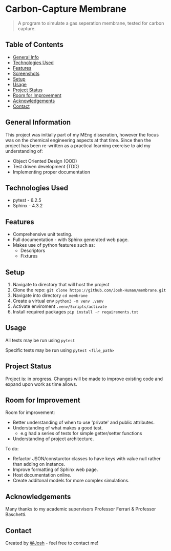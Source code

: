 # Carbon-Capture Membrane

> A program to simulate a gas seperation membrane, tested for carbon capture.

## Table of Contents

-   [General Info](#general-information)
-   [Technologies Used](#technologies-used)
-   [Features](#features)
-   [Screenshots](#screenshots)
-   [Setup](#setup)
-   [Usage](#usage)
-   [Project Status](#project-status)
-   [Room for Improvement](#room-for-improvement)
-   [Acknowledgements](#acknowledgements)
-   [Contact](#contact)
<!-- * [License](#license) -->

## General Information

This project was initially part of my MEng disseration, however the focus was on the chemical engineering aspects at that time.
Since then the project has been re-written as a practical learning exercise to aid my understanding of:

-   Object Oriented Design (OOD)
-   Test driven development (TDD)
-   Implementing proper documentation

<!-- You don't have to answer all the questions - just the ones relevant to your project. -->

## Technologies Used

-   pytest - 6.2.5
-   Sphinx - 4.3.2

## Features

-   Comprehensive unit testing.
-   Full documentation - with Sphinx generated web page.
-   Makes use of python features such as:
    -   Descriptors
    -   Fixtures

<!-- ## Screenshots

![Example screenshot](./img/screenshot.png) -->

<!-- If you have screenshots you'd like to share, include them here. -->

## Setup

1. Navigate to directory that will host the project
2. Clone the repo:
   `git clone https://github.com/Josh-Human/membrane.git`
3. Navigate into directory
   `cd membrane`
4. Create a virtual env
   `python3 -m venv .venv`
5. Activate enviroment
   `.venv/Scripts/activate`
6. Install required packages
   `pip install -r requirements.txt`

## Usage

All tests may be run using
`pytest`

Specific tests may be run using
`pytest <file_path>`

## Project Status

Project is: in progress. Changes will be made to improve existing code and expand upon work as time allows.

## Room for Improvement

Room for improvement:

-   Better understanding of when to use 'private' and public attributes.
-   Understanding of what makes a good test.
    -   e.g had a series of tests for simple getter/setter functions
-   Understanding of project architecture.

To do:

-   Refactor JSON/consturctor classes to have keys with value null rather than adding on instance.
-   Improve formatting of Sphinx web page.
-   Host documentation online.
-   Create additonal models for more complex simulations.

## Acknowledgements

Many thanks to my academic supervisors Professor Ferrari & Professor Baschetti.

## Contact

Created by [@Josh](https://www.linkedin.com/in/joshua-human/) - feel free to contact me!

<!-- Optional -->
<!-- ## License -->
<!-- This project is open source and available under the [... License](). -->

<!-- You don't have to include all sections - just the one's relevant to your project -->
